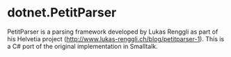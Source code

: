 # dotnet.PetitParser

PetitParser is a parsing framework developed by Lukas Renggli as part of his Helvetia project (http://www.lukas-renggli.ch/blog/petitparser-1). This is a C# port of the original implementation in Smalltalk.
